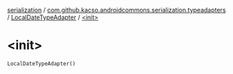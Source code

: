 [serialization](../../index.md) / [com.github.kacso.androidcommons.serialization.typeadapters](../index.md) / [LocalDateTypeAdapter](index.md) / [&lt;init&gt;](.)

# &lt;init&gt;

`LocalDateTypeAdapter()`